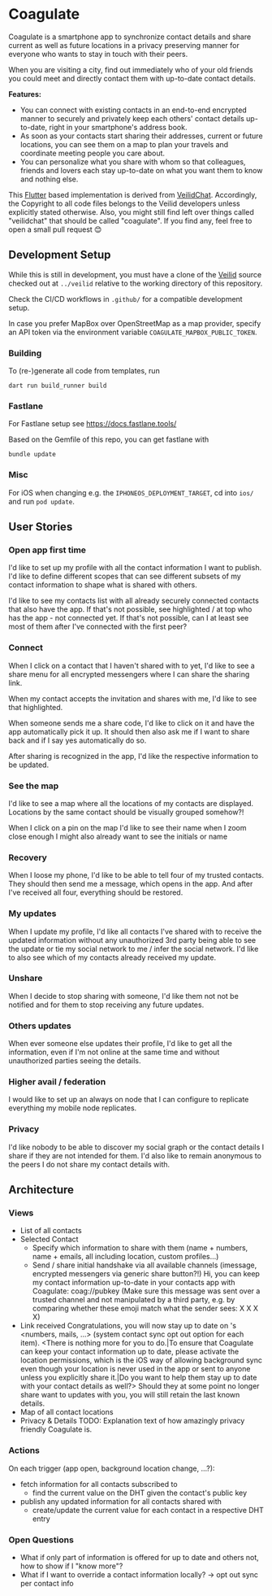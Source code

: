 # Coagulate

Coagulate is a smartphone app to synchronize contact details and share current as well as future locations in a privacy preserving manner for everyone who wants to stay in touch with their peers.

When you are visiting a city, find out immediately who of your old friends you could meet and directly contact them with up-to-date contact details.

**Features:**
- You can connect with existing contacts in an end-to-end encrypted manner to securely and privately keep each others' contact details up-to-date, right in your smartphone's address book.
- As soon as your contacts start sharing their addresses, current or future locations, you can see them on a map to plan your travels and coordinate meeting people you care about.
- You can personalize what you share with whom so that colleagues, friends and lovers each stay up-to-date on what you want them to know and nothing else.

This [Flutter](flutter.dev) based implementation is derived from [VeilidChat](https://gitlab.com/veilid/veilidchat/).
Accordingly, the Copyright to all code files belongs to the Veilid developers unless explicitly stated otherwise.
Also, you might still find left over things called "veilidchat" that should be called "coagulate".
If you find any, feel free to open a small pull request 😊

## Development Setup

While this is still in development, you must have a clone of the [Veilid](https://gitlab.com/veilid/veilid/) source checked out at `../veilid` relative to the working directory of this repository.

Check the CI/CD workflows in `.github/` for a compatible development setup.

In case you prefer MapBox over OpenStreetMap as a map provider, specify an API token via the environment variable `COAGULATE_MAPBOX_PUBLIC_TOKEN`.

### Building

To (re-)generate all code from templates, run
```
dart run build_runner build
```

### Fastlane

For Fastlane setup see https://docs.fastlane.tools/

Based on the Gemfile of this repo, you can get fastlane with
```
bundle update
```

### Misc

For iOS when changing e.g. the `IPHONEOS_DEPLOYMENT_TARGET`, cd into `ios/` and run `pod update`.

## User Stories

### Open app first time

I'd like to set up my profile with all the contact information I want to publish.
I'd like to define different scopes that can see different subsets of my contact information to shape what is shared with others.

I'd like to see my contacts list with all already securely connected contacts that also have the app.
If that's not possible, see highlighted / at top who has the app - not connected yet.
If that's not possible, can I at least see most of them after I've connected with the first peer?

### Connect

When I click on a contact that I haven't shared with to yet, I'd like to see a share menu for all encrypted messengers where I can share the sharing link.

When my contact accepts the invitation and shares with me, I'd like to see that highlighted.

When someone sends me a share code, I'd like to click on it and have the app automatically pick it up. It should then also ask me if I want to share back and if I say yes automatically do so.

After sharing is recognized in the app, I'd like the respective information to be updated.

### See the map

I'd like to see a map where all the locations of my contacts are displayed.
Locations by the same contact should be visually grouped somehow?!

When I click on a pin on the map I'd like to see their name
when I zoom close enough I might also already want to see the initials or name

### Recovery

When I loose my phone, I'd like to be able to tell four of my trusted contacts.
They should then send me a message, which opens in the app. And after I've received all four, everything should be restored.

### My updates

When I update my profile, I'd like all contacts I've shared with to receive the updated information without any unauthorized 3rd party being able to see the update or tie my social network to me / infer the social network.
I'd like to also see which of my contacts already received my update.

### Unshare

When I decide to stop sharing with someone, I'd like them not not be notified and for them to stop receiving any future updates.

### Others updates

When ever someone else updates their profile, I'd like to get all the information, even if I'm not online at the same time and without unauthorized parties seeing the details.

### Higher avail / federation

I would like to set up an always on node that I can configure to replicate everything my mobile node replicates.

### Privacy

I'd like nobody to be able to discover my social graph or the contact details I share if they are not intended for them.
I'd also like to remain anonymous to the peers I do not share my contact details with.

## Architecture

### Views
- List of all contacts
- Selected Contact
  - Specify which information to share with them (name + numbers, name + emails, all including location, custom profiles...)
  - Send / share initial handshake via all available channels (imessage, encrypted messengers via generic share button?!)
    Hi, you can keep my contact information up-to-date in your contacts app with Coagulate: coag://pubkey (Make sure this message was sent over a trusted channel and not manipulated by a third party, e.g. by comparing whether these emoji match what the sender sees: X X X X)
- Link received
  Congratulations, you will now stay up to date on <NAME>'s <numbers, mails, ...> (system contact sync opt out option for each item). <There is nothing more for you to do.|To ensure that Coagulate can keep your contact information up to date, please activate the location permissions, which is the iOS way of allowing background sync even though your location is never used in the app or sent to anyone unless you explicitly share it.|Do you want to help them stay up to date with your contact details as well?> Should they at some point no longer share want to updates with you, you will still retain the last known details.
- Map of all contact locations
- Privacy & Details
  TODO: Explanation text of how amazingly privacy friendly Coagulate is.

### Actions
On each trigger (app open, background location change, ...?):
- fetch information for all contacts subscribed to
  - find the current value on the DHT given the contact's public key
- publish any updated information for all contacts shared with
  - create/update the current value for each contact in a respective DHT entry

### Open Questions

- What if only part of information is offered for up to date and others not, how to show if I "know more"?
- What if I want to override a contact information locally? -> opt out sync per contact info
